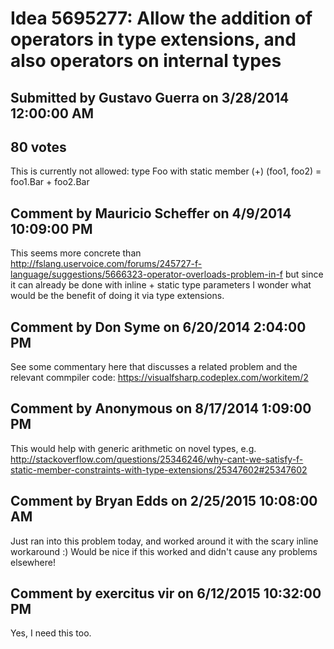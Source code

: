 # Idea 5695277: Allow the addition of operators in type extensions, and also operators on internal types

## Submitted by Gustavo Guerra on 3/28/2014 12:00:00 AM

## 80 votes

This is currently not allowed:
type Foo with
static member (+) (foo1, foo2) = foo1.Bar + foo2.Bar


## Comment by Mauricio Scheffer on 4/9/2014 10:09:00 PM

This seems more concrete than http://fslang.uservoice.com/forums/245727-f-language/suggestions/5666323-operator-overloads-problem-in-f but since it can already be done with inline + static type parameters I wonder what would be the benefit of doing it via type extensions.

## Comment by Don Syme on 6/20/2014 2:04:00 PM

See some commentary here that discusses a related problem and the relevant commpiler code: https://visualfsharp.codeplex.com/workitem/2

## Comment by Anonymous on 8/17/2014 1:09:00 PM

This would help with generic arithmetic on novel types, e.g. http://stackoverflow.com/questions/25346246/why-cant-we-satisfy-f-static-member-constraints-with-type-extensions/25347602#25347602

## Comment by Bryan Edds on 2/25/2015 10:08:00 AM

Just ran into this problem today, and worked around it with the scary inline workaround :) Would be nice if this worked and didn't cause any problems elsewhere!

## Comment by exercitus vir on 6/12/2015 10:32:00 PM

Yes, I need this too.
